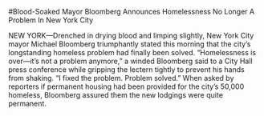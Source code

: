 #Blood-Soaked Mayor Bloomberg Announces Homelessness No Longer A Problem In New York City

NEW YORK—Drenched in drying blood and limping slightly, New York City mayor Michael Bloomberg triumphantly stated this morning that the city’s longstanding homeless problem had finally been solved. “Homelessness is over—it’s not a problem anymore,” a winded Bloomberg said to a City Hall press conference while gripping the lectern tightly to prevent his hands from shaking. “I fixed the problem. Problem solved.” When asked by reporters if permanent housing had been provided for the city’s 50,000 homeless, Bloomberg assured them the new lodgings were quite permanent.